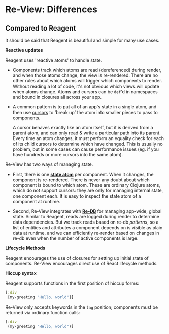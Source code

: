 # Re-View: Differences

## Compared to Reagent

It should be said that Reagent is beautiful and simple for many use cases.

**Reactive updates**

Reagent uses 'reactive atoms' to handle state.

- Components track which atoms are read (dereferenced) during render, and when those atoms change, the view is re-rendered. There are no other rules about which atoms will trigger which components to render. Without reading a lot of code, it's not obvious which views will update when atoms change. Atoms and cursors can be `def`'d in namespaces and bound in closures all across your app.
- A common pattern is to put all of an app's state in a single atom, and then use [cursors](https://github.com/reagent-project/reagent-cookbook/tree/master/basics/cursors) to 'break up' the atom into smaller pieces to pass to components.

    A cursor behaves exactly like an atom itself, but it is derived from a parent atom, and can only read & write a particular path into its parent. Every time an atom changes, it must perform an equality check for each of its child cursors to determine which have changed. This is usually no problem, but in some cases can cause performance issues (eg. if you have hundreds or more cursors into the same atom).

Re-View has two ways of managing state.

- First, there is one **[state atom](getting-started#state-atoms)** per component. When it changes, the component is re-rendered. There is never any doubt about which component is bound to which atom. These are ordinary Clojure atoms, which do not support cursors: they are only for managing internal state, one component each. It is easy to inspect the state atom of a component at runtime.

- Second, Re-View integrates with **[Re-DB](https://www.github.com/re-view/re-db)** for managing app-wide, global state. Similar to Reagent, reads are logged during render to determine data dependencies. But we track reads based on re-db _patterns_, so a list of entities and attributes a component depends on is visible as plain data at runtime, and we can efficiently re-render based on changes in re-db even when the number of active components is large.

**Lifecycle Methods**

Reagent encourages the use of closures for setting up initial state of components. Re-View encourages direct use of React lifecycle methods.

**Hiccup syntax**

Reagent supports functions in the first position of hiccup forms:

```clj
[:div
 [my-greeting "Hello, world"]]
```

Re-View only accepts keywords in the `tag` position; components must be returned via ordinary function calls:

```clj
[:div
 (my-greeting "Hello, world")]
```


